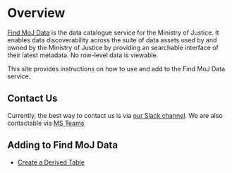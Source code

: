 # Overview

[Find MoJ Data](https://data-platform-find-moj-data-prod.apps.live.cloud-platform.service.justice.gov.uk/) is the data catalogue service for the Ministry of Justice. It enables data discoverability across the suite of data assets used by and owned by the Ministry of Justice by providing an searchable interface of their latest metadata. No row-level data is viewable.

This site provides instructions on how to use and add to the Find MoJ Data service.

## Contact Us

Currently, the best way to contact us is via [our Slack channel](https://moj.enterprise.slack.com/archives/C06NPM2200N).
We are also contactable via [MS Teams](https://teams.microsoft.com/l/channel/19%3Abb91d2a728a54472a41629ee6f2908ea%40thread.tacv2/Ask%20Data%20Catalogue?groupId=f6c3cb3b-591c-4e47-9997-25b6dc9bf5b6&tenantId=c6874728-71e6-41fe-a9e1-2e8c36776ad8)

## Adding to Find MoJ Data

- [Create a Derived Table](data/cadet-registration/index.html)
